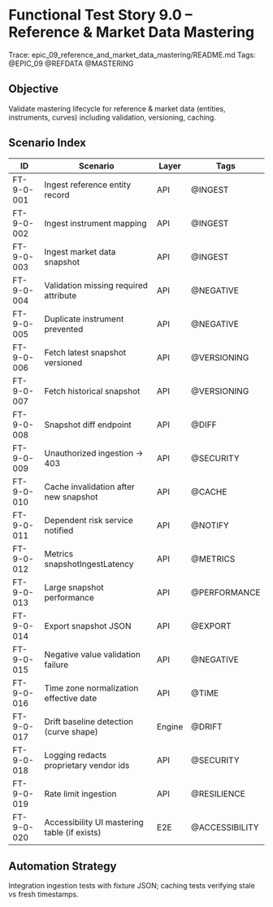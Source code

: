 # Functional Test Story 9.0 – Reference & Market Data Mastering

Trace: epic_09_reference_and_market_data_mastering/README.md
Tags: @EPIC_09 @REFDATA @MASTERING

## Objective
Validate mastering lifecycle for reference & market data (entities, instruments, curves) including validation, versioning, caching.

## Scenario Index
| ID | Scenario | Layer | Tags |
|----|----------|-------|------|
| FT-9-0-001 | Ingest reference entity record | API | @INGEST |
| FT-9-0-002 | Ingest instrument mapping | API | @INGEST |
| FT-9-0-003 | Ingest market data snapshot | API | @INGEST |
| FT-9-0-004 | Validation missing required attribute | API | @NEGATIVE |
| FT-9-0-005 | Duplicate instrument prevented | API | @NEGATIVE |
| FT-9-0-006 | Fetch latest snapshot versioned | API | @VERSIONING |
| FT-9-0-007 | Fetch historical snapshot | API | @VERSIONING |
| FT-9-0-008 | Snapshot diff endpoint | API | @DIFF |
| FT-9-0-009 | Unauthorized ingestion -> 403 | API | @SECURITY |
| FT-9-0-010 | Cache invalidation after new snapshot | API | @CACHE |
| FT-9-0-011 | Dependent risk service notified | API | @NOTIFY |
| FT-9-0-012 | Metrics snapshotIngestLatency | API | @METRICS |
| FT-9-0-013 | Large snapshot performance | API | @PERFORMANCE |
| FT-9-0-014 | Export snapshot JSON | API | @EXPORT |
| FT-9-0-015 | Negative value validation failure | API | @NEGATIVE |
| FT-9-0-016 | Time zone normalization effective date | API | @TIME |
| FT-9-0-017 | Drift baseline detection (curve shape) | Engine | @DRIFT |
| FT-9-0-018 | Logging redacts proprietary vendor ids | API | @SECURITY |
| FT-9-0-019 | Rate limit ingestion | API | @RESILIENCE |
| FT-9-0-020 | Accessibility UI mastering table (if exists) | E2E | @ACCESSIBILITY |

## Automation Strategy
Integration ingestion tests with fixture JSON; caching tests verifying stale vs fresh timestamps.
